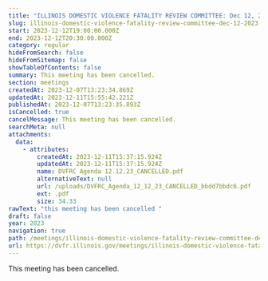 ```yaml
---
title: "ILLINOIS DOMESTIC VIOLENCE FATALITY REVIEW COMMITTEE: Dec 12, 2023"
slug: illinois-domestic-violence-fatality-review-committee-dec-12-2023
start: 2023-12-12T19:00:00.000Z
end: 2023-12-12T20:30:00.000Z
category: regular
hideFromSearch: false
hideFromSitemap: false
showTableOfContents: false
summary: This meeting has been cancelled.
section: meetings
createdAt: 2023-12-07T13:23:34.869Z
updatedAt: 2023-12-11T15:55:42.221Z
publishedAt: 2023-12-07T13:23:35.893Z
isCancelled: true
cancelMessage: This meeting has been cancelled.
searchMeta: null
attachments:
  data:
    - attributes:
        createdAt: 2023-12-11T15:37:15.924Z
        updatedAt: 2023-12-11T15:37:15.924Z
        name: DVFRC Agenda 12.12.23_CANCELLED.pdf
        alternativeText: null
        url: /uploads/DVFRC_Agenda_12_12_23_CANCELLED_bbdd7bbdc6.pdf
        ext: .pdf
        size: 34.33
rawText: "this meeting has been cancelled "
draft: false
year: 2023
navigation: true
path: /meetings/illinois-domestic-violence-fatality-review-committee-dec-12-2023
url: https://dvfr.illinois.gov/meetings/illinois-domestic-violence-fatality-review-committee-dec-12-2023
---
```


This meeting has been cancelled.
